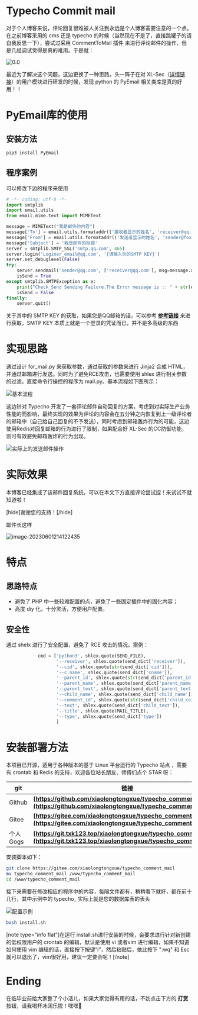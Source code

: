 # Typecho Commit mail

对于个人博客来说，评论回复很难被人关注到永远是个人博客需要注意的一个点。在之前博客采用的 cms 还是 typecho 的时候（当然现在不是了，直接跳罐子的请自我反思一下），尝试过采用 CommentToMail 插件 来进行评论邮件的操作，但是几经调试觉得是真的难用。于是就：

![0.0](/xiaolongtongxue/typecho_comment_mail/images/image-20230601205949008.png)

最近为了解决这个问题，这边更换了一种思路。头一阵子在对 XL-Sec（[详情链接](/archives/122/)）的用户模块进行研发的时候，发现 python 的 PyEmail 相关类库是真的好用！！

# PyEmail库的使用

## 安装方法

```bash
pip3 install PyEmail
```

## 程序案例

可以修改下边的程序来使用

```python
# -*- coding: utf-8 -*-
import smtplib
import email.utils
from email.mime.text import MIMEText

message = MIMEText("我是邮件的内容")
message['To'] = email.utils.formataddr(('接收者显示的姓名', 'receiver@qq.com'))
message['From'] = email.utils.formataddr(('发送者显示的姓名', 'sender@foxmail.com'))
message['Subject'] = '我是邮件的标题'
server = smtplib.SMTP_SSL('smtp.qq.com', 465)
server.login('Loginer_email@qq.com', '{请输入你的SMTP KEY}')
server.set_debuglevel(False)
try:
    server.sendmail('sender@qq.com', ['receiver@qq.com'], msg=message.as_string())
    isSend = True
except smtplib.SMTPException as e:
    print("Check_Send Sending Failure.The Error message is :: " + str(e))
    isSend = False
finally:
    server.quit()
```

关于其中的 SMTP KEY 的获取，如果您是QQ邮箱的话，可以参考 **[参考链接](/archives/121/)** 来进行获取，SMTP KEY 本质上就是一个登录的凭证而已，并不是多高级的东西

# 实现思路

通过设计 for_mail.py 来获取参数，通过获取的参数来进行 Jinja2 合成 HTML，并通过邮箱进行发送。同时为了避免RCE攻击，也需要使用 shlex 进行相关参数的过滤。直接命令行操控的程序为 mail.py。基本流程如下图所示：

![基本流程](/xiaolongtongxue/typecho_comment_mail/images/image-20230601212816615.png)

这边针对 Typecho 开发了一套评论邮件自动回复的方案，考虑到对实际生产业务性能的而影响，最终实现的效果为评论的内容会在五分钟之内恢复到上一级评论者的邮箱中（自己给自己回复的不予发送），同时考虑到邮箱轰炸行为的可能，这边使用Redis对回复邮箱的行为进行了限制，如果配合好 XL-Sec 的CC防御功能，则可有效避免邮箱轰炸的行为出现。

![实际上的发送邮件操作](/xiaolongtongxue/typecho_comment_mail/images/image-20230601212342682.png)

# 实际效果

本博客已经集成了该邮件回复系统，可以在本文下方直接评论尝试捏！来试试不就知道啦！

[hide]谢谢您的支持！[/hide]

邮件长这样

![image-20230601214122435](/xiaolongtongxue/typecho_comment_mail/images/image-20230601214122435.png)

# 特点

## 思路特点

- 避免了 PHP 中一些较难配置的点，避免了一些固定插件中的固化内容；
- 高度 diy 化，十分灵活，方便用户配置。

## 安全性

通过 shelx 进行了安全配置，避免了 RCE 攻击的情况。案例：

```python
			cmd = ['python3', shlex.quote(SEND_FILE),
                   '--receiver', shlex.quote(send_dict['receiver']),
                   '--cid', shlex.quote(str(send_dict['cid'])),
                   '--c_name', shlex.quote(send_dict['cname']),
                   '--parent_id', shlex.quote(str(send_dict['parent_id'])),
                   '--parent_name', shlex.quote(send_dict['parent_name']),
                   '--parent_text', shlex.quote(send_dict['parent_text']),
                   '--child_name', shlex.quote(send_dict['child_name']),
                   '--comment_id', shlex.quote(str(send_dict['child_coid'])),
                   '--text', shlex.quote(send_dict['child_text']),
                   '--title', shlex.quote(MAIL_TITLE),
                   '--type', shlex.quote(send_dict['type'])
                   ]
```

# 安装部署方法

本项目已开源，适用于各种版本的基于 Linux 平台运行的 Typecho 站点 ，需要有 crontab 和 Redis 的支持，欢迎各位站长朋友、师傅们点个 STAR 呀：

| **git**  | **链接**                                                     |
| -------- | ------------------------------------------------------------ |
| Github   | **[https://github.com/xiaolongtongxue/typecho_comment_mail](https://github.com/xiaolongtongxue/typecho_comment_mail)** |
| Gitee    | **[https://gitee.com/xiaolongtongxue/typecho_comment_mail](https://gitee.com/xiaolongtongxue/typecho_comment_mail)** |
| 个人Gogs | **[https://git.txk123.top/xiaolongtongxue/typecho_comment_mail](https://git.txk123.top/xiaolongtongxue/typecho_comment_mail)** |

安装脚本如下：

```bash
git clone https://gitee.com/xiaolongtongxue/typecho_comment_mail
mv typecho_comment_mail /www/typecho_comment_mail
cd /www/typecho_comment_mail
```

接下来需要在修改相应的程序中的内容，每隔文件都有，稍稍看下就好，都在前十几行，其中示例中的 typecho_ 实际上就是您的数据库表的表头

![配置示例](/xiaolongtongxue/typecho_comment_mail/images/image-20230601215421370.png)

```bash
bash install.sh
```

[note type="info flat"]在运行 install.sh进行安装的时候，会要求进行针对新创建的低权限用户的 crontab 的编辑，默认是使用 vi 或者vim 进行编辑，如果不知道如何使用 vim 编辑的话，直接按下按键“i”，然后粘贴后，依此按下 ":wq" 和 Esc 就可以退出了，vim很好用，建议一定要会呢！[/note]

# Ending

在临毕业前给大家整了个小活儿，如果大家觉得有用的话，不妨点击下方的 **打赏** 按钮，请我喝杯冰阔乐捏！嘿嘿🤭



